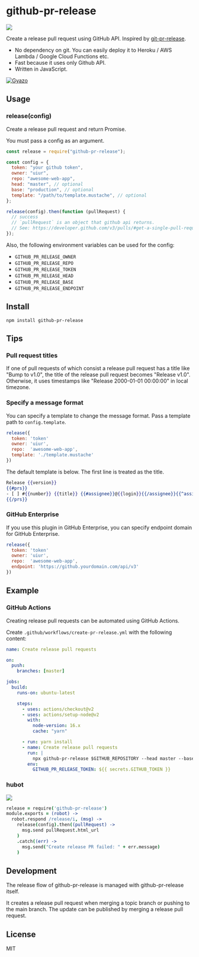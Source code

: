 # github-pr-release

[![](https://img.shields.io/npm/v/github-pr-release.svg)](https://www.npmjs.com/package/github-pr-release)

Create a release pull request using GitHub API. Inspired by [git-pr-release](https://github.com/motemen/git-pr-release).

- No dependency on git. You can easily deploy it to Heroku / AWS Lambda / Google Cloud Functions etc.
- Fast because it uses only Github API.
- Written in JavaScript.

[![Gyazo](http://i.gyazo.com/7484a59ade4e96ce9a015f1aa817cab8.png)](http://gyazo.com/7484a59ade4e96ce9a015f1aa817cab8)

## Usage

### release(config)

Create a release pull request and return Promise.

You must pass a config as an argument.

```javascript
const release = require("github-pr-release");

const config = {
  token: "your github token",
  owner: "uiur",
  repo: "awesome-web-app",
  head: "master", // optional
  base: "production", // optional
  template: "/path/to/template.mustache", // optional
};

release(config).then(function (pullRequest) {
  // success
  // `pullRequest` is an object that github api returns.
  // See: https://developer.github.com/v3/pulls/#get-a-single-pull-request
});
```

Also, the following environment variables can be used for the config:

- `GITHUB_PR_RELEASE_OWNER`
- `GITHUB_PR_RELEASE_REPO`
- `GITHUB_PR_RELEASE_TOKEN`
- `GITHUB_PR_RELEASE_HEAD`
- `GITHUB_PR_RELEASE_BASE`
- `GITHUB_PR_RELEASE_ENDPOINT`

## Install

```
npm install github-pr-release
```

## Tips

### Pull request titles

If one of pull requests of which consist a release pull request has a title like "Bump to v1.0", the title of the release pull request becomes "Release v1.0". Otherwise, it uses timestamps like "Release 2000-01-01 00:00:00" in local timezone.

### Specify a message format

You can specify a template to change the message format. Pass a template path to `config.template`.

```javascript
release({
  token: 'token'
  owner: 'uiur',
  repo:  'awesome-web-app',
  template: './template.mustache'
})
```

The default template is below. The first line is treated as the title.

```mustache
Release {{version}}
{{#prs}}
- [ ] #{{number}} {{title}} {{#assignee}}@{{login}}{{/assignee}}{{^assignee}}{{#user}}@{{login}}{{/user}}{{/assignee}}
{{/prs}}
```

### GitHub Enterprise

If you use this plugin in GitHub Enterprise, you can specify endpoint domain for GitHub Enterprise.

```javascript
release({
  token: 'token'
  owner: 'uiur',
  repo:  'awesome-web-app',
  endpoint: 'https://github.yourdomain.com/api/v3'
})
```

## Example

### GitHub Actions

Creating release pull requests can be automated using GitHub Actions.

Create `.github/workflows/create-pr-release.yml` with the following content:

```yml
name: Create release pull requests

on:
  push:
    branches: [master]

jobs:
  build:
    runs-on: ubuntu-latest

    steps:
      - uses: actions/checkout@v2
      - uses: actions/setup-node@v2
        with:
          node-version: 16.x
          cache: "yarn"

      - run: yarn install
      - name: Create release pull requests
        run: |
          npx github-pr-release $GITHUB_REPOSITORY --head master --base production
        env:
          GITHUB_PR_RELEASE_TOKEN: ${{ secrets.GITHUB_TOKEN }}
```

### hubot

![](http://i.gyazo.com/018755d09bbc857aeafdf48372912d79.png)

```coffee
release = require('github-pr-release')
module.exports = (robot) ->
  robot.respond /release/i, (msg) ->
    release(config).then((pullRequest) ->
      msg.send pullRequest.html_url
    )
    .catch((err) ->
      msg.send("Create release PR failed: " + err.message)
    )
```

## Development

The release flow of github-pr-release is managed with github-pr-release itself.

It creates a release pull request when merging a topic branch or pushing to the main branch.
The update can be published by merging a release pull request.

## License

MIT
